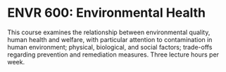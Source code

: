 # ENVR 600: Environmental Health

This course examines the relationship between environmental quality, human health and welfare, with particular attention to contamination in human environment; physical, biological, and social factors; trade-offs regarding prevention and remediation measures. Three lecture hours per week.